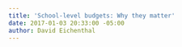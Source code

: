 ```yaml
---
title: 'School-level budgets: Why they matter'
date: 2017-01-03 20:33:00 -05:00
author: David Eichenthal
---
```



